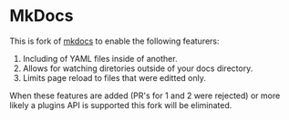 # MkDocs

This is fork of [mkdocs] to enable the following featurers:

1. Including of YAML files inside of another.
2. Allows for watching diretories outside of your docs directory.
3. Limits page reload to files that were editted only.

When these features are added (PR's for 1 and 2 were rejected) or more likely a plugins API is supported this fork will be eliminated.

[mkdocs]: http://www.mkdocs.org
